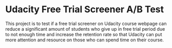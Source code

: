 # Udacity Free Trial Screener A/B Test 
This project is to test if a free trial screener on Udacity course webpage can reduce a significant amount of students who give up in free trial period due to not enough time and increase the retention rate so that Udacity can put more attention and resource on those who can spend time on their course.
